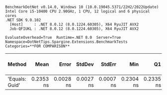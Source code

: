 ```

BenchmarkDotNet v0.14.0, Windows 10 (10.0.19045.5371/22H2/2022Update)
Intel Core i5-10400 CPU 2.90GHz, 1 CPU, 12 logical and 6 physical cores
.NET SDK 9.0.102
  [Host]     : .NET 8.0.12 (8.0.1224.60305), X64 RyuJIT AVX2
  Job-QFIUKL : .NET 8.0.12 (8.0.1224.60305), X64 RyuJIT AVX2

EvaluateOverhead=True  Runtime=.NET 8.0  Server=True  
Namespace=DotNetTips.Spargine.Extensions.BenchmarkTests  Categories=**FOR COMPARISON**  

```
| Method         | Mean      | Error     | StdDev    | StdErr    | Min       | Q1        | Median    | Q3        | Max       | Op/s            | CI99.9% Margin | Iterations | Kurtosis | MValue | Skewness | Rank | LogicalGroup | Baseline | Exceptions | Completed Work Items | Lock Contentions | Code Size | Allocated |
|--------------- |----------:|----------:|----------:|----------:|----------:|----------:|----------:|----------:|----------:|----------------:|---------------:|-----------:|---------:|-------:|---------:|-----:|------------- |--------- |-----------:|---------------------:|-----------------:|----------:|----------:|
| &#39;Equals: Guid&#39; | 0.2353 ns | 0.0028 ns | 0.0027 ns | 0.0007 ns | 0.2304 ns | 0.2335 ns | 0.2350 ns | 0.2371 ns | 0.2398 ns | 4,250,331,560.7 |       7.500 ns |      15.00 |    1.872 |  2.000 |  -0.0206 |    1 | *            | No       |          - |                    - |                - |      42 B |         - |
